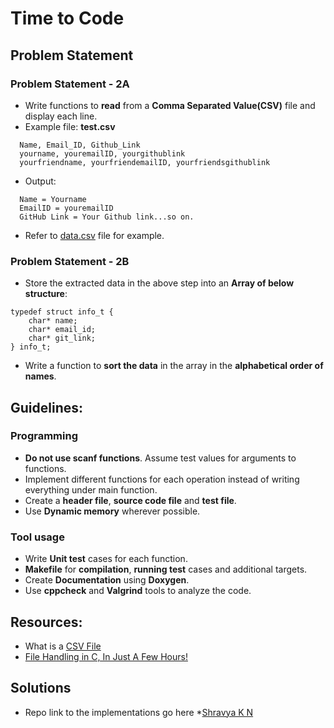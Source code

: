 # Time to Code

## Problem Statement

### Problem Statement - 2A
* Write functions to **read** from a **Comma Separated Value(CSV)** file and display each line.
* Example file: **test.csv**
```
  Name, Email_ID, Github_Link
  yourname, youremailID, yourgithublink
  yourfriendname, yourfriendemailID, yourfriendsgithublink
```
* Output:
```
  Name = Yourname
  EmailID = youremailID
  GitHub Link = Your Github link...so on.
```
* Refer to [data.csv](data.csv) file for example.

### Problem Statement - 2B
* Store the extracted data in the above step into an **Array of below structure**:
```
typedef struct info_t {
    char* name;
    char* email_id;
    char* git_link;
} info_t;
```
* Write a function to **sort the data** in the array in the **alphabetical order of names**.

## Guidelines:
### Programming
* **Do not use scanf functions**. Assume test values for arguments to functions.
* Implement different functions for each operation instead of writing everything under main function.
* Create a **header file**,  **source code file** and **test file**.
* Use **Dynamic memory** wherever possible.

### Tool usage
* Write **Unit test** cases for each function.
* **Makefile** for **compilation**, **running test** cases and additional targets.
* Create **Documentation** using **Doxygen**.
* Use **cppcheck** and **Valgrind** tools to analyze the code.


## Resources:
* What is a [CSV File](https://www.howtogeek.com/348960/what-is-a-csv-file-and-how-do-i-open-it/)
* [File Handling in C, In Just A Few Hours!](https://aticleworld.com/file-handling-in-c/)

## Solutions
* Repo link to the implementations go here
*[Shravya K N](https://github.com/28-shravya/Solution-for-Question2a-StepIn.git)
